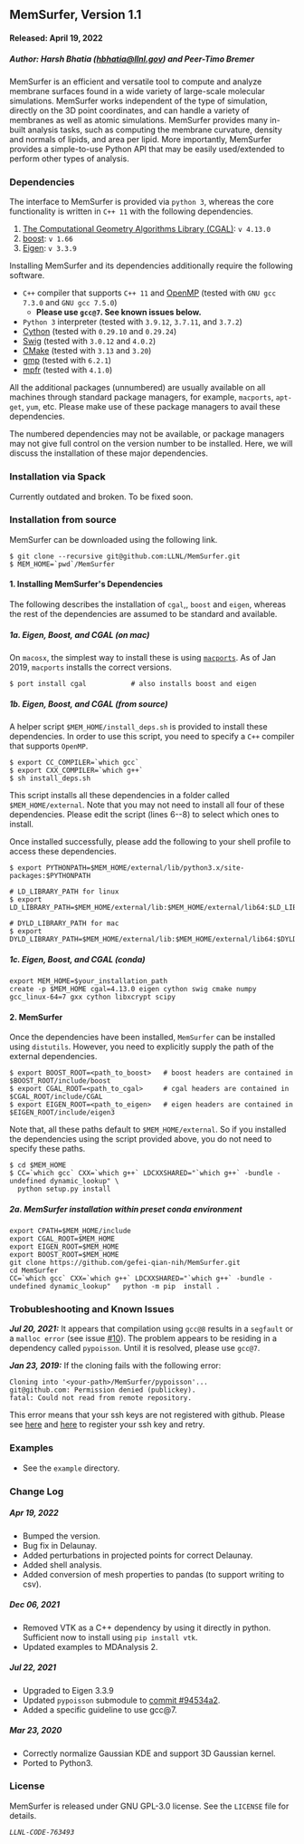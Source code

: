 ## MemSurfer, Version 1.1
#### Released: April 19, 2022

##### Author: Harsh Bhatia (hbhatia@llnl.gov) and Peer-Timo Bremer

MemSurfer is an efficient and versatile tool to compute and analyze membrane
surfaces found in a wide variety of large-scale molecular simulations.
MemSurfer works independent of the type of simulation, directly on the 3D point
coordinates, and can handle a variety of membranes as well as atomic
simulations. MemSurfer provides many in-built analysis tasks, such as computing
the membrane curvature, density and normals of lipids, and area per lipid. More
importantly, MemSurfer provides a simple-to-use Python API that may be easily
used/extended to perform other types of analysis.

### Dependencies

The interface to MemSurfer is provided via `python 3`, whereas the core
functionality is written in `C++ 11` with the following dependencies.
  1. [The Computational Geometry Algorithms Library (CGAL)](https://www.cgal.org/ "CGAL"): `v 4.13.0`
  2. [boost](https://www.boost.org/): `v 1.66`
  3. [Eigen](http://eigen.tuxfamily.org/index.php): `v 3.3.9`

Installing MemSurfer and its dependencies additionally require the following software.

  - `C++` compiler that supports `C++ 11` and [OpenMP](https://www.openmp.org/)
  (tested with `GNU gcc 7.3.0` and `GNU gcc 7.5.0`)
    - **Please use `gcc@7`. See known issues below.**
  - `Python 3` interpreter (tested with `3.9.12`, `3.7.11`, and `3.7.2`)
  - [Cython](https://cython.org/) (tested with `0.29.10` and  `0.29.24`)
  - [Swig](http://www.swig.org/) (tested with `3.0.12` and `4.0.2`)
  - [CMake](https://cmake.org/) (tested with `3.13` and `3.20`)
  - [gmp](https://gmplib.org/) (tested with `6.2.1`)
  - [mpfr](https://www.mpfr.org/) (tested with `4.1.0`)

All the additional packages (unnumbered) are usually available on all machines
through standard package managers, for example, `macports`, `apt-get`, `yum`, etc.
Please make use of these package managers to avail these dependencies.

The numbered dependencies may not be available, or package managers may not
give full control on the version number to be installed. Here, we will discuss
the installation of these major dependencies.


### Installation via Spack

Currently outdated and broken. To be fixed soon.
<!-- MemSurfer is available via [spack](https://spack.io) -- a package manager for HPC. Please
download spack (see instructions provded by `spack`). Once installed,
please do the following
```
$ spack install memsurfer@1.0.1 ^python@3.7.3 %gcc@7.3.0
``` -->


### Installation from source

MemSurfer can be downloaded using the following link.
```
$ git clone --recursive git@github.com:LLNL/MemSurfer.git
$ MEM_HOME=`pwd`/MemSurfer
```

#### 1. Installing MemSurfer's Dependencies

The following describes the installation of `cgal`,, `boost` and `eigen`,
whereas the rest of the dependencies are assumed to be standard and available.


##### 1a. Eigen, Boost, and CGAL (on mac)
On `macosx`, the simplest way to install these is using [`macports`](macports.org).
As of Jan 2019, `macports` installs the correct versions.
```
$ port install cgal           # also installs boost and eigen
```

##### 1b. Eigen, Boost, and CGAL (from source)

A helper script `$MEM_HOME/install_deps.sh` is provided to install these dependencies.
In order to use this script, you need to specify a `C++` compiler that supports `OpenMP`.

```
$ export CC_COMPILER=`which gcc`
$ export CXX_COMPILER=`which g++`
$ sh install_deps.sh
```

This script installs all these dependencies in a folder called `$MEM_HOME/external`.
Note that you may not need to install all four of these dependencies. Please
edit the script (lines 6--8) to select which ones to install.

Once installed successfully, please add the following to your shell profile to
access these dependencies.
```
$ export PYTHONPATH=$MEM_HOME/external/lib/python3.x/site-packages:$PYTHONPATH

# LD_LIBRARY_PATH for linux
$ export LD_LIBRARY_PATH=$MEM_HOME/external/lib:$MEM_HOME/external/lib64:$LD_LIBRARY_PATH

# DYLD_LIBRARY_PATH for mac
$ export DYLD_LIBRARY_PATH=$MEM_HOME/external/lib:$MEM_HOME/external/lib64:$DYLD_LIBRARY_PATH
```

##### 1c. Eigen, Boost, and CGAL (conda)
```
export MEM_HOME=$your_installation_path
create -p $MEM_HOME cgal=4.13.0 eigen cython swig cmake numpy gcc_linux-64=7 gxx cython libxcrypt scipy
```

#### 2. MemSurfer

Once the dependencies have been installed, `MemSurfer` can be installed
using `distutils`. However, you need to explicitly supply the path of the external
dependencies.
```
$ export BOOST_ROOT=<path_to_boost>   # boost headers are contained in $BOOST_ROOT/include/boost
$ export CGAL_ROOT=<path_to_cgal>     # cgal headers are contained in $CGAL_ROOT/include/CGAL
$ export EIGEN_ROOT=<path_to_eigen>   # eigen headers are contained in $EIGEN_ROOT/include/eigen3
```
Note that, all these paths default to `$MEM_HOME/external`. So if you installed
the dependencies using the script provided above, you do not need to specify these
paths.

```
$ cd $MEM_HOME
$ CC=`which gcc` CXX=`which g++` LDCXXSHARED="`which g++` -bundle -undefined dynamic_lookup" \
  python setup.py install
```

##### 2a. MemSurfer installation within preset conda environment

```
export CPATH=$MEM_HOME/include
export CGAL_ROOT=$MEM_HOME
export EIGEN_ROOT=$MEM_HOME
export BOOST_ROOT=$MEM_HOME
git clone https://github.com/gefei-qian-nih/MemSurfer.git
cd MemSurfer
CC=`which gcc` CXX=`which g++` LDCXXSHARED="`which g++` -bundle -undefined dynamic_lookup"   python -m pip  install .
```

### Trobubleshooting and Known Issues

***Jul 20, 2021:*** It appears that compilation using `gcc@8` results in a `segfault` or
a `malloc error` (see issue [#10](https://github.com/LLNL/MemSurfer/issues/10)).
The problem appears to be residing in a dependency called `pypoisson`. Until
it is resolved, please use `gcc@7`.

***Jan 23, 2019:*** If the cloning fails with the following error:
```
Cloning into '<your-path>/MemSurfer/pypoisson'...
git@github.com: Permission denied (publickey).
fatal: Could not read from remote repository.
```
This error means that your ssh keys are not registered with github. Please see
[here](https://help.github.com/en/articles/connecting-to-github-with-ssh) and
[here](https://help.github.com/en/articles/adding-a-new-ssh-key-to-your-github-account)
to register your ssh key and retry.


### Examples

* See the `example` directory.

### Change Log

##### Apr 19, 2022

* Bumped the version.
* Bug fix in Delaunay.
* Added perturbations in projected points for correct Delaunay.
* Added shell analysis.
* Added conversion of mesh properties to pandas (to support writing to csv).

##### Dec 06, 2021

* Removed VTK as a C++ dependency by using it directly in python. Sufficient now
 to install using `pip install vtk`.
* Updated examples to MDAnalysis 2.

##### Jul 22, 2021

* Upgraded to Eigen 3.3.9
* Updated `pypoisson` submodule to [commit #94534a2](https://github.com/mmolero/pypoisson/commit/94534a28e063b2d0ab8b8239e4ad0034c3613ec8).
* Added a specific guideline to use gcc@7.

##### Mar 23, 2020

* Correctly normalize Gaussian KDE and support 3D Gaussian kernel.
* Ported to Python3.


### License

MemSurfer is released under GNU GPL-3.0 license. See the `LICENSE` file for details.

*`LLNL-CODE-763493`*
